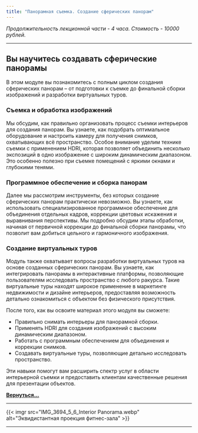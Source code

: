 ```yaml
---
title: "Панорамная съемка. Создание сферических панорам"
---
```

*Продолжительность лекционной части - 4 часа. Стоимость - 10000 рублей.*

---

## Вы научитесь создавать сферические панорамы

В этом модуле вы познакомитесь с полным циклом создания сферических панорам – от подготовки к съемке до финальной сборки изображений и разработки виртуальных туров.

### Съемка и обработка изображений

Мы обсудим, как правильно организовать процесс съемки интерьеров для создания панорам. Вы узнаете, как подобрать оптимальное оборудование и настроить камеру для получения снимков, охватывающих всё пространство. Особое внимание уделим технике съемки с применением HDRI, которая позволяет объединить несколько экспозиций в одно изображение с широким динамическим диапазоном. Это особенно полезно при съемке помещений с яркими окнами и глубокими тенями.

### Программное обеспечение и сборка панорам

Далее мы рассмотрим инструменты, без которых создание сферических панорам практически невозможно. Вы узнаете, как использовать специализированное программное обеспечение для объединения отдельных кадров, коррекции цветовых искажения и выравнивания перспективы. Мы подробно обсудим этапы обработки, начиная от первичной коррекции до финальной сборки панорамы, что позволит вам добиться цельного и гармоничного изображения.

### Создание виртуальных туров

Модуль также охватывает вопросы разработки виртуальных туров на основе созданных сферических панорам. Вы узнаете, как интегрировать панорамы в интерактивные платформы, позволяющие пользователям исследовать пространство с любого ракурса. Такие виртуальные туры находят широкое применение в маркетинге недвижимости и дизайне интерьеров, предоставляя возможность детально ознакомиться с объектом без физического присутствия.

После того, как вы освоите материал этого модуля вы сможете:

- Правильно снимать интерьеры для панорамной сборки.
- Применять HDRI для создания изображений с высоким динамическим диапазоном.
- Работать с программным обеспечением для объединения и коррекции снимков.
- Создавать виртуальные туры, позволяющие детально исследовать пространство.

Эти навыки помогут вам расширить спектр услуг в области интерьерной съемки и предоставить клиентам качественные решения для презентации объектов.

**[Вернуться...](/training)**

---
{{< imgr src="IMG_3694_5_6_Interior Panorama.webp" alt="Эквидистантная проекция фитнес-зала" >}}

---
